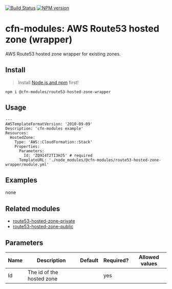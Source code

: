 [![Build Status](https://travis-ci.org/cfn-modules/route53-hosted-zone-wrapper.svg?branch=master)](https://travis-ci.org/cfn-modules/route53-hosted-zone-wrapper)
[![NPM version](https://img.shields.io/npm/v/@cfn-modules/route53-hosted-zone-wrapper.svg)](https://www.npmjs.com/package/@cfn-modules/route53-hosted-zone-wrapper)

# cfn-modules: AWS Route53 hosted zone (wrapper)

AWS Route53 hosted zone wrapper for existing zones.

## Install

> Install [Node.js and npm](https://nodejs.org/) first!

```
npm i @cfn-modules/route53-hosted-zone-wrapper
```

## Usage

```
---
AWSTemplateFormatVersion: '2010-09-09'
Description: 'cfn-modules example'
Resources:
  HostedZone:
    Type: 'AWS::CloudFormation::Stack'
    Properties:
      Parameters:
        Id: 'ZQ9I4T2TI3HJ5' # required
      TemplateURL: './node_modules/@cfn-modules/route53-hosted-zone-wrapper/module.yml'
```

## Examples

none

## Related modules

* [route53-hosted-zone-private](https://github.com/cfn-modules/route53-hosted-zone-private)
* [route53-hosted-zone-public](https://github.com/cfn-modules/route53-hosted-zone-public)

## Parameters

<table>
  <thead>
    <tr>
      <th>Name</th>
      <th>Description</th>
      <th>Default</th>
      <th>Required?</th>
      <th>Allowed values</th>
    </tr>
  </thead>
  <tbody>
    <tr>
      <td>Id</td>
      <td>The id of the hosted zone</td>
      <td></td>
      <td>yes</td>
      <td></td>
    </tr>
  </tbody>
</table>
